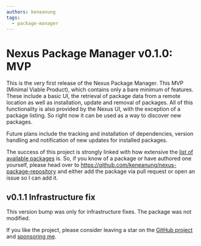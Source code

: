 ```yaml
---
authors: keneanung
tags:
  - package-manager
---
```

# Nexus Package Manager v0.1.0: MVP

This is the very first release of the Nexus Package Manager. This MVP (Minimal Viable Product), which contains only a bare minimum of features. These include a basic UI, the retrieval of package data from a remote location as well as installation, update and removal of packages. All of this functionality is also provided by the Nexus UI, with the exception of a package listing. So right now it can be used as a way to discover new packages.

Future plans include the tracking and installation of dependencies, version handling and notification of new updates for installed packages.

The success of this project is strongly linked with how extensive the [list of available packages](https://keneanung.github.io/nexus-package-repository/) is. So, if you know of a package or have authored one yourself, please head over to <https://github.com/keneanung/nexus-package-repository> and either add the package via pull request or open an issue so I can add it.

## v0.1.1 Infrastructure fix

This version bump was only for infrastructure fixes. The package was not modified.

If you like the project, please consider leaving a star on the [GitHub project](https://github.com/keneanung/nexus-scripts) and [sponsoring me](https://github.com/sponsors/keneanung).